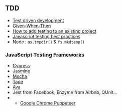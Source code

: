 ## TDD

* [Test driven development](https://fr.wikipedia.org/wiki/Test_driven_development)
* [Given-When-Then](https://en.wikipedia.org/wiki/Given-When-Then)
* [How to add testing to an existing project](https://kentcdodds.com/blog/how-to-add-testing-to-an-existing-project)
* [Javascript testing best practices](https://github.com/goldbergyoni/javascript-testing-best-practices/)
* Node : `os.tmpdir()` & `fs.mkdtemp()`

### JavaScript Testing Frameworks

* [Cypress](https://www.cypress.io/)
* [Jasmine](https://jasmine.github.io/)
* [Mocha](https://mochajs.org/)
* [Tape](https://github.com/substack/tape)
* [Ava](https://github.com/avajs/ava)
* Jest from Facebook, Enzyme from Airbnb, QUnit...
* + [Google Chrome Puppeteer](https://github.com/GoogleChrome/puppeteer)